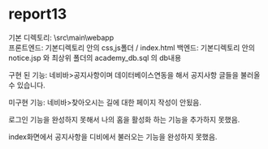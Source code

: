 # report13

기본 디렉토리: \src\main\webapp\
프론트엔드: 기본디렉토리 안의 css,js폴더 / index.html
백엔드: 기본디렉토리 안의 notice.jsp 와 
최상위 폴더의 academy_db.sql 의 db내용

구현 된 기능: 
네비바>공지사항이며
데이터베이스연동을 해서
공지사항 글들을 불러올 수 있습니다.

미구현 기능:
네비바>찾아오시는 길에 대한 페이지 작성이 안됬음.

로그인 기능을 완성하지 못해서 
나의 홈을 활성화 하는 기능을 추가하지 못했음.

index화면에서 공지사항을 디비에서 불러오는 기능을
완성하지 못했음.

